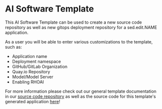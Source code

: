 # AI Software Template

This AI Software Template can be used to create a new source code repository as well as new gitops deployment repository for a sed.edit.NAME application.

As a user you will be able to enter various customizations to the template, such as:

- Application name
- Deployment namespace
- GitHub/GitLab Organization
- Quay.io Repository
- Model/Model Server
- Enabling RHOAI


For more information please check out our general template documentation in our [source code repository](https://github.com/redhat-ai-dev/ai-lab-template) as well as the source code for this template's generated application [here](sed.edit.TEMPLATE_URL)!